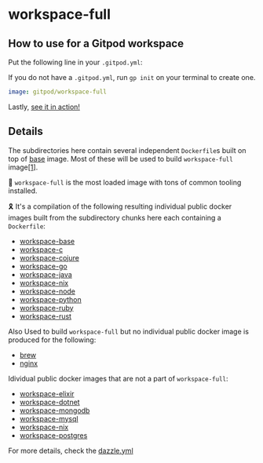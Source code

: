 # workspace-full

## How to use for a Gitpod workspace

Put the following line in your `.gitpod.yml`:

If you do not have a `.gitpod.yml`, run `gp init` on your terminal to create one.

```yaml
image: gitpod/workspace-full
```

Lastly, [see it in action!](https://www.gitpod.io/docs/introduction/learn-gitpod/gitpod-yaml#see-it-in-action)

## Details

The subdirectories here contain several independent `Dockerfile`s built on top of [base](../base/) image. Most of these will be used to build `workspace-full` image[[1]](../dazzle.yaml#L23).

🔋 `workspace-full` is the most loaded image with tons of common tooling installed.

🎗 It's a compilation of the following resulting individual public docker images built from the subdirectory chunks here each containing a `Dockerfile`:

- [workspace-base](../base/)
- [workspace-c](./lang-c/)
- [workspace-cojure](./lang-clojure/)
- [workspace-go](./lang-go/)
- [workspace-java](./lang-java/)
- [workspace-nix](./tool-nix/)
- [workspace-node](./lang-node/)
- [workspace-python](./lang-python/)
- [workspace-ruby](./lang-ruby/)
- [workspace-rust](./lang-rust/)

Also Used to build `workspace-full` but no individual public docker image is produced for the following:

- [brew](./tool-brew/)
- [nginx](./tool-nginx/)

Idividual public docker images that are not a part of `workspace-full`:

- [workspace-elixir](./lang-elixir)
- [workspace-dotnet](./tool-dotnet)
- [workspace-mongodb](./tool-mongodb)
- [workspace-mysql](./tool-mysql)
- [workspace-nix](./tool-nix)
- [workspace-postgres](./tool-postgresql)

For more details, check the [dazzle.yml](../dazzle.yaml)
